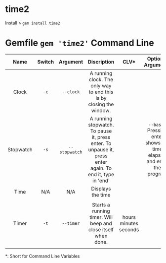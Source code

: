 time2
=====
Install > `gem install time2`

Gemfile `gem 'time2'`
Command Line
===========
Name|Switch|Argument|Discription|CLV*|Optional Arguments|Sample Usage|
:--:|:----:|:------:|:---------:|:--:|:---------------:|:----------:|
Clock|`-c`|`--clock`|A running clock. The only way to end this is by closing the window.|||`time2 -c`
Stopwatch|`-s`|`--stopwatch`|A running stopwatch. To pause it, press enter. To unpause it, press enter again. To end it, type in 'end'||`--basic` Pressing enter shows the time elapsed and ends the program|`time2 -s`` --basic`|
Time|N/A|N/A|Displays the time|||`time2`|
Timer|`-t`|`--timer`|Starts a running timer. Will beep and close itself when done.|hours minutes seconds||To set the timer to go off in 4 minutes: `time2 -t 0 4 0`|
*: Short for Command Line Variables
